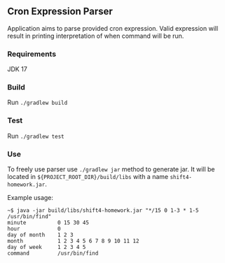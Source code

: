## Cron Expression Parser

Application aims to parse provided cron expression. Valid expression will result in printing interpretation of when
command will be run.

### Requirements

JDK 17

### Build

Run `./gradlew build`

### Test

Run `./gradlew test`

### Use

To freely use parser use `./gradlew jar` method to generate jar. It will be located in `${PROJECT_ROOT_DIR}/build/libs` with a name `shift4-homework.jar`.

Example usage:
```
~$ java -jar build/libs/shift4-homework.jar "*/15 0 1-3 * 1-5 /usr/bin/find"
minute          0 15 30 45
hour            0
day of month    1 2 3
month           1 2 3 4 5 6 7 8 9 10 11 12
day of week     1 2 3 4 5
command         /usr/bin/find
```

